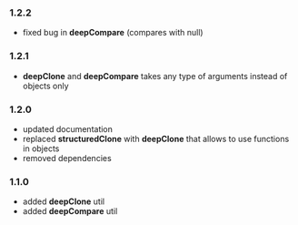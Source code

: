 ### 1.2.2 

- fixed bug in **deepCompare** (compares with null)

### 1.2.1

- **deepClone** and **deepCompare** takes any type of arguments instead of objects only

### 1.2.0

- updated documentation
- replaced **structuredClone** with **deepClone** that allows to use functions in objects
- removed dependencies

### 1.1.0

- added **deepClone** util
- added **deepCompare** util